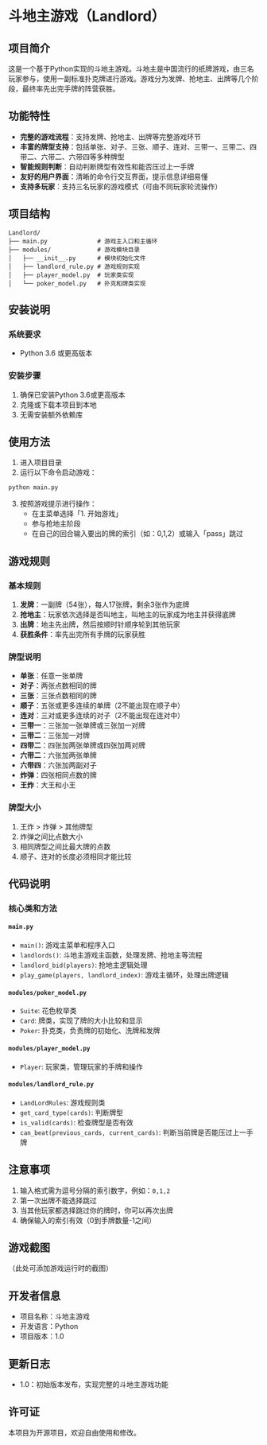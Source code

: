 # 斗地主游戏（Landlord）

## 项目简介

这是一个基于Python实现的斗地主游戏。斗地主是中国流行的纸牌游戏，由三名玩家参与，使用一副标准扑克牌进行游戏。游戏分为发牌、抢地主、出牌等几个阶段，最终率先出完手牌的阵营获胜。

## 功能特性

- **完整的游戏流程**：支持发牌、抢地主、出牌等完整游戏环节
- **丰富的牌型支持**：包括单张、对子、三张、顺子、连对、三带一、三带二、四带二、六带二、六带四等多种牌型
- **智能规则判断**：自动判断牌型有效性和能否压过上一手牌
- **友好的用户界面**：清晰的命令行交互界面，提示信息详细易懂
- **支持多玩家**：支持三名玩家的游戏模式（可由不同玩家轮流操作）

## 项目结构

```
Landlord/
├── main.py              # 游戏主入口和主循环
├── modules/             # 游戏模块目录
│   ├── __init__.py      # 模块初始化文件
│   ├── landlord_rule.py # 游戏规则实现
│   ├── player_model.py  # 玩家类实现
│   └── poker_model.py   # 扑克和牌类实现
```

## 安装说明

### 系统要求

- Python 3.6 或更高版本

### 安装步骤

1. 确保已安装Python 3.6或更高版本
2. 克隆或下载本项目到本地
3. 无需安装额外依赖库

## 使用方法

1. 进入项目目录
2. 运行以下命令启动游戏：

```bash
python main.py
```

3. 按照游戏提示进行操作：
   - 在主菜单选择「1. 开始游戏」
   - 参与抢地主阶段
   - 在自己的回合输入要出的牌的索引（如：0,1,2）或输入「pass」跳过

## 游戏规则

### 基本规则

1. **发牌**：一副牌（54张），每人17张牌，剩余3张作为底牌
2. **抢地主**：玩家依次选择是否叫地主，叫地主的玩家成为地主并获得底牌
3. **出牌**：地主先出牌，然后按顺时针顺序轮到其他玩家
4. **获胜条件**：率先出完所有手牌的玩家获胜

### 牌型说明

- **单张**：任意一张单牌
- **对子**：两张点数相同的牌
- **三张**：三张点数相同的牌
- **顺子**：五张或更多连续的单牌（2不能出现在顺子中）
- **连对**：三对或更多连续的对子（2不能出现在连对中）
- **三带一**：三张加一张单牌或三张加一对牌
- **三带二**：三张加一对牌
- **四带二**：四张加两张单牌或四张加两对牌
- **六带二**：六张加两张单牌
- **六带四**：六张加两副对子
- **炸弹**：四张相同点数的牌
- **王炸**：大王和小王

### 牌型大小

1. 王炸 > 炸弹 > 其他牌型
2. 炸弹之间比点数大小
3. 相同牌型之间比最大牌的点数
4. 顺子、连对的长度必须相同才能比较

## 代码说明

### 核心类和方法

#### `main.py`
- `main()`: 游戏主菜单和程序入口
- `landlords()`: 斗地主游戏主函数，处理发牌、抢地主等流程
- `landlord_bid(players)`: 抢地主逻辑处理
- `play_game(players, landlord_index)`: 游戏主循环，处理出牌逻辑

#### `modules/poker_model.py`
- `Suite`: 花色枚举类
- `Card`: 牌类，实现了牌的大小比较和显示
- `Poker`: 扑克类，负责牌的初始化、洗牌和发牌

#### `modules/player_model.py`
- `Player`: 玩家类，管理玩家的手牌和操作

#### `modules/landlord_rule.py`
- `LandLordRules`: 游戏规则类
- `get_card_type(cards)`: 判断牌型
- `is_valid(cards)`: 检查牌型是否有效
- `can_beat(previous_cards, current_cards)`: 判断当前牌是否能压过上一手牌

## 注意事项

1. 输入格式需为逗号分隔的索引数字，例如：`0,1,2`
2. 第一次出牌不能选择跳过
3. 当其他玩家都选择跳过你的牌时，你可以再次出牌
4. 确保输入的索引有效（0到手牌数量-1之间）

## 游戏截图

（此处可添加游戏运行时的截图）

## 开发者信息

- 项目名称：斗地主游戏
- 开发语言：Python
- 项目版本：1.0

## 更新日志

- 1.0：初始版本发布，实现完整的斗地主游戏功能

## 许可证

本项目为开源项目，欢迎自由使用和修改。